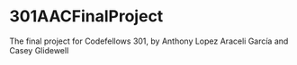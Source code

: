 # 301AACFinalProject
The final project for Codefellows 301, by  Anthony Lopez  Araceli García and Casey Glidewell


